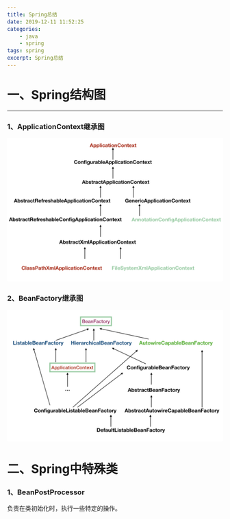 ```yaml
---
title: Spring总结
date: 2019-12-11 11:52:25
categories:
    - java
    - spring
tags: spring
excerpt: Spring总结
---
```


# 一、Spring结构图

---

### 1、ApplicationContext继承图

![](/gallery/java/spring/applicatin-context.png)

### 2、BeanFactory继承图

![](/gallery/java/spring/bean-factory.png)



# 二、Spring中特殊类

### 1、BeanPostProcessor

负责在类初始化时，执行一些特定的操作。